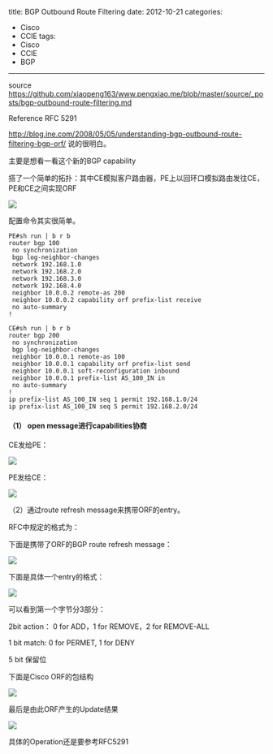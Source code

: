 title: BGP Outbound Route Filtering
date: 2012-10-21
categories:
- Cisco
- CCIE
tags:
- Cisco
- CCIE
- BGP
---

source https://github.com/xiaopeng163/www.pengxiao.me/blob/master/source/_posts/bgp-outbound-route-filtering.md

Reference RFC 5291

http://blog.ine.com/2008/05/05/understanding-bgp-outbound-route-filtering-bgp-orf/ 说的很明白。

主要是想看一看这个新的BGP capability

搭了一个简单的拓扑：其中CE模拟客户路由器，PE上以回环口模拟路由发往CE，PE和CE之间实现ORF

![](/thumbnails/bgp-outbound-route-filtering/1.png)

配置命令其实很简单。

```
PE#sh run | b r b
router bgp 100
 no synchronization
 bgp log-neighbor-changes
 network 192.168.1.0
 network 192.168.2.0
 network 192.168.3.0
 network 192.168.4.0
 neighbor 10.0.0.2 remote-as 200
 neighbor 10.0.0.2 capability orf prefix-list receive
 no auto-summary
!

CE#sh run | b r b
router bgp 200
 no synchronization
 bgp log-neighbor-changes
 neighbor 10.0.0.1 remote-as 100
 neighbor 10.0.0.1 capability orf prefix-list send
 neighbor 10.0.0.1 soft-reconfiguration inbound
 neighbor 10.0.0.1 prefix-list AS_100_IN in
 no auto-summary
!
ip prefix-list AS_100_IN seq 1 permit 192.168.1.0/24
ip prefix-list AS_100_IN seq 5 permit 192.168.2.0/24
```
 

#### （1） open message进行capabilities协商

CE发给PE：

![](/thumbnails/bgp-outbound-route-filtering/2.jpg)

PE发给CE：

![](/thumbnails/bgp-outbound-route-filtering/3.jpg)

（2）通过route refresh message来携带ORF的entry。

RFC中规定的格式为：

下面是携带了ORF的BGP route refresh message：

![](/thumbnails/bgp-outbound-route-filtering/4.png)

下面是具体一个entry的格式：

![](/thumbnails/bgp-outbound-route-filtering/5.png)

可以看到第一个字节分3部分：

2bit action： 0 for ADD，1 for REMOVE，2 for REMOVE-ALL

1 bit match: 0 for PERMET, 1 for DENY

5 bit 保留位

下面是Cisco ORF的包结构

![](/thumbnails/bgp-outbound-route-filtering/6.jpg)

最后是由此ORF产生的Update结果

![](/thumbnails/bgp-outbound-route-filtering/7.jpg)

具体的Operation还是要参考RFC5291